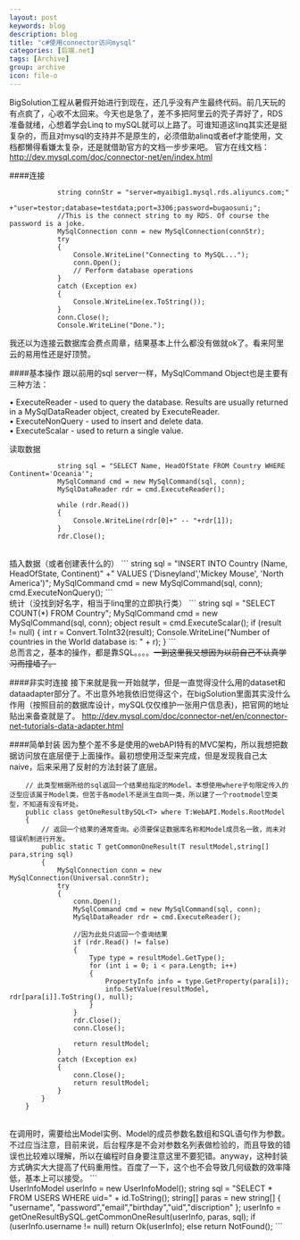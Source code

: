 ```yaml
---
layout: post
keywords: blog
description: blog
title: "c#使用connector访问mysql"
categories: [后端.net]
tags: [Archive]
group: archive
icon: file-o
---
```




BigSolution工程从暑假开始进行到现在，还几乎没有产生最终代码。前几天玩的有点疯了，心收不太回来。今天也是急了，差不多把阿里云的壳子弄好了，RDS准备就绪，心想着学会Linq to mySQL就可以上路了。可谁知道这linq其实还是挺复杂的，而且对mysql的支持并不是原生的，必须借助alinq或者ef才能使用，文档都懒得看嫌太复杂，还是就借助官方的文档一步步来吧。
官方在线文档：http://dev.mysql.com/doc/connector-net/en/index.html

####连接
```
			string connStr = "server=myaibig1.mysql.rds.aliyuncs.com;"
				+"user=testor;database=testdata;port=3306;password=bugaosuni;";
			//This is the connect string to my RDS. Of course the password is a joke.
            MySqlConnection conn = new MySqlConnection(connStr);
            try
            {
                Console.WriteLine("Connecting to MySQL...");
                conn.Open();
                // Perform database operations
            }
            catch (Exception ex)
            {
                Console.WriteLine(ex.ToString());
            }
            conn.Close();
            Console.WriteLine("Done.");
```
我还以为连接云数据库会费点周章，结果基本上什么都没有做就ok了。看来阿里云的易用性还是好顶赞。

####基本操作
跟以前用的sql server一样，MySqlCommand Object也是主要有三种方法：

• ExecuteReader - used to query the database. Results are usually returned in a MySqlDataReader object, created by ExecuteReader. <br />
• ExecuteNonQuery - used to insert and delete data. <br />
• ExecuteScalar - used to return a single value. <br />

读取数据

```
 			string sql = "SELECT Name, HeadOfState FROM Country WHERE Continent='Oceania'";
            MySqlCommand cmd = new MySqlCommand(sql, conn);
            MySqlDataReader rdr = cmd.ExecuteReader();

            while (rdr.Read())
            {
                Console.WriteLine(rdr[0]+" -- "+rdr[1]);
            }
            rdr.Close();
```
<br />
插入数据（或者创建表什么的）
```
 			string sql = "INSERT INTO Country (Name, HeadOfState, Continent)"
 				+" VALUES ('Disneyland','Mickey Mouse', 'North America')";
            MySqlCommand cmd = new MySqlCommand(sql, conn);
            cmd.ExecuteNonQuery();
```
<br />
统计（没找到好名字，相当于linq里的立即执行类）
```
 			string sql = "SELECT COUNT(*) FROM Country";
            MySqlCommand cmd = new MySqlCommand(sql, conn);
            object result = cmd.ExecuteScalar();
            if (result != null)
            {
                int r = Convert.ToInt32(result);
                Console.WriteLine("Number of countries in the World database is: " + r);
            }
```
<br />
总而言之，基本的操作，都是靠SQL。。。。<del>一到这里我又想因为以前自己不认真学习而撞墙了。</del>

####非实时连接
接下来就是我一开始就学，但是一直觉得没什么用的dataset和dataadapter部分了。不出意外地我依旧觉得这个，在bigSolution里面其实没什么作用（按照目前的数据库设计，mySQL仅仅维护一张用户信息表)，把官网的地址贴出来备查就是了。
http://dev.mysql.com/doc/connector-net/en/connector-net-tutorials-data-adapter.html

####简单封装
因为整个差不多是使用的webAPI特有的MVC架构，所以我想把数据访问放在底层便于上面操作。最初想使用泛型来完成，但是发现我自己太naive，后来采用了反射的方法封装了底层。
```
    // 此类型根据所给的sql返回一个结果给指定的Model。本想使用where子句限定传入的泛型应该属于Model类，但苦于各model不是派生自同一类，所以建了一个rootmodel空类型，不知道有没有坏处。
    public class getOneResultBySQL<T> where T:WebAPI.Models.RootModel
    {
        // 返回一个结果的通常查询。必须要保证数据库名称和Model成员名一致，尚未对错误机制进行开发。
        public static T getCommonOneResult(T resultModel,string[] para,string sql) 
        {
            MySqlConnection conn = new MySqlConnection(Universal.connStr);
            try
            {
                conn.Open();
                MySqlCommand cmd = new MySqlCommand(sql, conn);
                MySqlDataReader rdr = cmd.ExecuteReader();

                //因为此处只返回一个查询结果
                if (rdr.Read() != false)
                {
                    Type type = resultModel.GetType();
                    for (int i = 0; i < para.Length; i++)
                    {
                        PropertyInfo info = type.GetProperty(para[i]);
                        info.SetValue(resultModel, rdr[para[i]].ToString(), null);
                    }
                }
                rdr.Close();
                conn.Close();
                
                return resultModel;
            }
            catch (Exception ex)
            {
                conn.Close();
                return resultModel;
            }
        }
    }
```
<br />
在调用时，需要给出Model实例、Model的成员参数名数组和SQL语句作为参数。不过应当注意，目前来说，后台程序是不会对参数名列表做检验的，而且导致的错误也比较难以理解，所以在编程时自身要注意这里不要犯错。anyway，这种封装方式确实大大提高了代码重用性。百度了一下，这个也不会导致几何级数的效率降低，基本上可以接受。
```
<br />
            UserInfoModel userInfo = new UserInfoModel();
            string sql = "SELECT * FROM USERS WHERE uid=" + id.ToString();
            string[] paras = new string[] { "username", "password","email","birthday","uid","discription" };
            userInfo = getOneResultBySQL<UserInfoModel>.getCommonOneResult(userInfo, paras, sql);
            if (userInfo.username != null)
                return Ok(userInfo);
            else
                return NotFound();
```